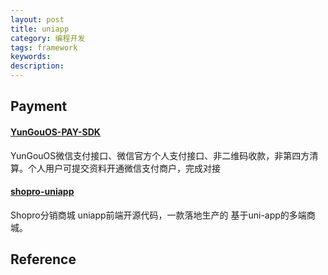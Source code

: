 ```yaml
---
layout: post
title: uniapp
category: 编程开发
tags: framework
keywords: 
description: 
---
```


## Payment

#### [YunGouOS-PAY-SDK](https://github.com/YunGouOS/YunGouOS-PAY-SDK)

YunGouOS微信支付接口、微信官方个人支付接口、非二维码收款，非第四方清算。个人用户可提交资料开通微信支付商户，完成对接

#### [shopro-uniapp](https://github.com/ITmonkey-cn/shopro-uniapp)

Shopro分销商城 uniapp前端开源代码，一款落地生产的 基于uni-app的多端商城。


## Reference

